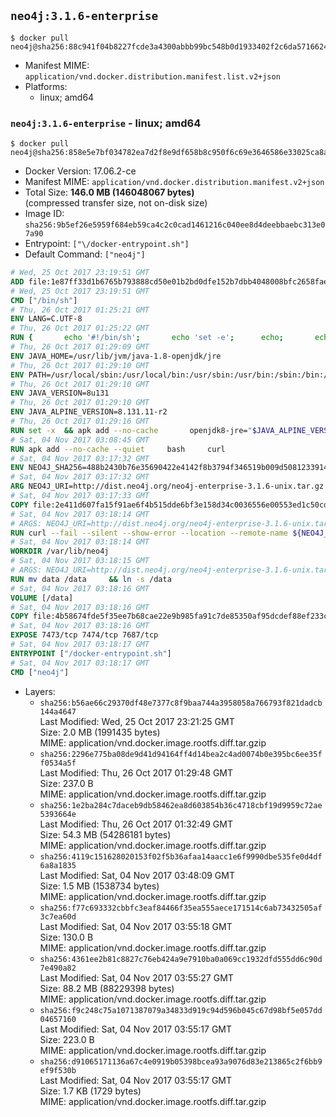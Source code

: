 ## `neo4j:3.1.6-enterprise`

```console
$ docker pull neo4j@sha256:88c941f04b8227fcde3a4300abbb99bc548b0d1933402f2c6da5716624401361
```

-	Manifest MIME: `application/vnd.docker.distribution.manifest.list.v2+json`
-	Platforms:
	-	linux; amd64

### `neo4j:3.1.6-enterprise` - linux; amd64

```console
$ docker pull neo4j@sha256:858e5e7bf034782ea7d2f8e9df658b8c950f6c69e3646586e33025ca8a376dc6
```

-	Docker Version: 17.06.2-ce
-	Manifest MIME: `application/vnd.docker.distribution.manifest.v2+json`
-	Total Size: **146.0 MB (146048067 bytes)**  
	(compressed transfer size, not on-disk size)
-	Image ID: `sha256:9b5ef26e5959f684eb59ca4c2c0cad1461216c040ee8d4deebbaebc313e07a90`
-	Entrypoint: `["\/docker-entrypoint.sh"]`
-	Default Command: `["neo4j"]`

```dockerfile
# Wed, 25 Oct 2017 23:19:51 GMT
ADD file:1e87ff33d1b6765b793888cd50e01b2bd0dfe152b7dbb4048008bfc2658faea7 in / 
# Wed, 25 Oct 2017 23:19:51 GMT
CMD ["/bin/sh"]
# Thu, 26 Oct 2017 01:25:21 GMT
ENV LANG=C.UTF-8
# Thu, 26 Oct 2017 01:25:22 GMT
RUN { 		echo '#!/bin/sh'; 		echo 'set -e'; 		echo; 		echo 'dirname "$(dirname "$(readlink -f "$(which javac || which java)")")"'; 	} > /usr/local/bin/docker-java-home 	&& chmod +x /usr/local/bin/docker-java-home
# Thu, 26 Oct 2017 01:29:09 GMT
ENV JAVA_HOME=/usr/lib/jvm/java-1.8-openjdk/jre
# Thu, 26 Oct 2017 01:29:10 GMT
ENV PATH=/usr/local/sbin:/usr/local/bin:/usr/sbin:/usr/bin:/sbin:/bin:/usr/lib/jvm/java-1.8-openjdk/jre/bin:/usr/lib/jvm/java-1.8-openjdk/bin
# Thu, 26 Oct 2017 01:29:10 GMT
ENV JAVA_VERSION=8u131
# Thu, 26 Oct 2017 01:29:10 GMT
ENV JAVA_ALPINE_VERSION=8.131.11-r2
# Thu, 26 Oct 2017 01:29:16 GMT
RUN set -x 	&& apk add --no-cache 		openjdk8-jre="$JAVA_ALPINE_VERSION" 	&& [ "$JAVA_HOME" = "$(docker-java-home)" ]
# Sat, 04 Nov 2017 03:08:45 GMT
RUN apk add --no-cache --quiet     bash     curl
# Sat, 04 Nov 2017 03:17:32 GMT
ENV NEO4J_SHA256=488b2430b76e35690422e4142f8b3794f346519b009d5081233914553f16eba6 NEO4J_TARBALL=neo4j-enterprise-3.1.6-unix.tar.gz
# Sat, 04 Nov 2017 03:17:32 GMT
ARG NEO4J_URI=http://dist.neo4j.org/neo4j-enterprise-3.1.6-unix.tar.gz
# Sat, 04 Nov 2017 03:17:33 GMT
COPY file:2e411d607fa15f91ae6f4b515dde6bf3e158d34c0036556e00553ed1c50cd63d in /tmp/ 
# Sat, 04 Nov 2017 03:18:14 GMT
# ARGS: NEO4J_URI=http://dist.neo4j.org/neo4j-enterprise-3.1.6-unix.tar.gz
RUN curl --fail --silent --show-error --location --remote-name ${NEO4J_URI}     && echo "${NEO4J_SHA256}  ${NEO4J_TARBALL}" | sha256sum -csw -     && tar --extract --file ${NEO4J_TARBALL} --directory /var/lib     && mv /var/lib/neo4j-* /var/lib/neo4j     && rm ${NEO4J_TARBALL}
# Sat, 04 Nov 2017 03:18:14 GMT
WORKDIR /var/lib/neo4j
# Sat, 04 Nov 2017 03:18:15 GMT
# ARGS: NEO4J_URI=http://dist.neo4j.org/neo4j-enterprise-3.1.6-unix.tar.gz
RUN mv data /data     && ln -s /data
# Sat, 04 Nov 2017 03:18:16 GMT
VOLUME [/data]
# Sat, 04 Nov 2017 03:18:16 GMT
COPY file:4b58674fde5f35ee7b68cae22e9b985fa91c7de85350af95dcdef88ef233c3d6 in /docker-entrypoint.sh 
# Sat, 04 Nov 2017 03:18:16 GMT
EXPOSE 7473/tcp 7474/tcp 7687/tcp
# Sat, 04 Nov 2017 03:18:17 GMT
ENTRYPOINT ["/docker-entrypoint.sh"]
# Sat, 04 Nov 2017 03:18:17 GMT
CMD ["neo4j"]
```

-	Layers:
	-	`sha256:b56ae66c29370df48e7377c8f9baa744a3958058a766793f821dadcb144a4647`  
		Last Modified: Wed, 25 Oct 2017 23:21:25 GMT  
		Size: 2.0 MB (1991435 bytes)  
		MIME: application/vnd.docker.image.rootfs.diff.tar.gzip
	-	`sha256:2296e775ba08de9d41d94164ff4d14bea2c4ad0074b0e395bc6ee35ff0534a5f`  
		Last Modified: Thu, 26 Oct 2017 01:29:48 GMT  
		Size: 237.0 B  
		MIME: application/vnd.docker.image.rootfs.diff.tar.gzip
	-	`sha256:1e2ba284c7daceb9db58462ea8d603854b36c4718cbf19d9959c72ae5393664e`  
		Last Modified: Thu, 26 Oct 2017 01:32:49 GMT  
		Size: 54.3 MB (54286181 bytes)  
		MIME: application/vnd.docker.image.rootfs.diff.tar.gzip
	-	`sha256:4119c151628020153f02f5b36afaa14aacc1e6f9990dbe535fe0d4df6a8a1835`  
		Last Modified: Sat, 04 Nov 2017 03:48:09 GMT  
		Size: 1.5 MB (1538734 bytes)  
		MIME: application/vnd.docker.image.rootfs.diff.tar.gzip
	-	`sha256:f77c693332cbbfc3eaf84466f35ea555aece171514c6ab73432505af3c7ea60d`  
		Last Modified: Sat, 04 Nov 2017 03:55:18 GMT  
		Size: 130.0 B  
		MIME: application/vnd.docker.image.rootfs.diff.tar.gzip
	-	`sha256:4361ee2b81c8827c76eb424a9e7910ba0a069cc1932dfd555dd6c90d7e490a82`  
		Last Modified: Sat, 04 Nov 2017 03:55:27 GMT  
		Size: 88.2 MB (88229398 bytes)  
		MIME: application/vnd.docker.image.rootfs.diff.tar.gzip
	-	`sha256:f9c248c75a1071387079a34833d919c94d596b045c67d98bf5e057dd04657160`  
		Last Modified: Sat, 04 Nov 2017 03:55:17 GMT  
		Size: 223.0 B  
		MIME: application/vnd.docker.image.rootfs.diff.tar.gzip
	-	`sha256:d91065171136a67c4e0919b05398bcea93a9076d83e213865c2f6bb9ef9f530b`  
		Last Modified: Sat, 04 Nov 2017 03:55:17 GMT  
		Size: 1.7 KB (1729 bytes)  
		MIME: application/vnd.docker.image.rootfs.diff.tar.gzip
